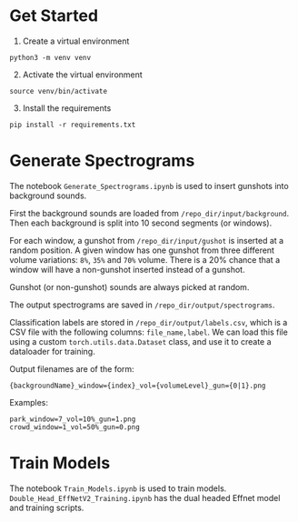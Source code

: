 # Get Started
1. Create a virtual environment

`python3 -m venv venv`

2. Activate the virtual environment

`source venv/bin/activate`

3. Install the requirements

`pip install -r requirements.txt`

# Generate Spectrograms
The notebook `Generate_Spectrograms.ipynb` is used to insert gunshots into background sounds.

First the background sounds are loaded from `/repo_dir/input/background`. Then each background is split into 10 second segments (or windows).

For each window, a gunshot from `/repo_dir/input/gushot` is inserted at a random position. A given window has one gunshot from three different volume variations: `8%`, `35%` and `70%` volume. There is a 20% chance that a window will have a non-gunshot inserted instead of a gunshot.

Gunshot (or non-gunshot) sounds are always picked at random.

The output spectrograms are saved in `/repo_dir/output/spectrograms`.

Classification labels are stored in `/repo_dir/output/labels.csv`, which is a CSV file with the following columns: 
`file_name,label`.
We can load this file using a custom `torch.utils.data.Dataset` class, and use it to create a dataloader for training.

Output filenames are of the form: 

`{backgroundName}_window={index}_vol={volumeLevel}_gun={0|1}.png`

Examples:

```
park_window=7_vol=10%_gun=1.png
crowd_window=1_vol=50%_gun=0.png
```

# Train Models
The notebook `Train_Models.ipynb` is used to train models.
`Double_Head_EffNetV2_Training.ipynb` has the dual headed Effnet model and training scripts.

